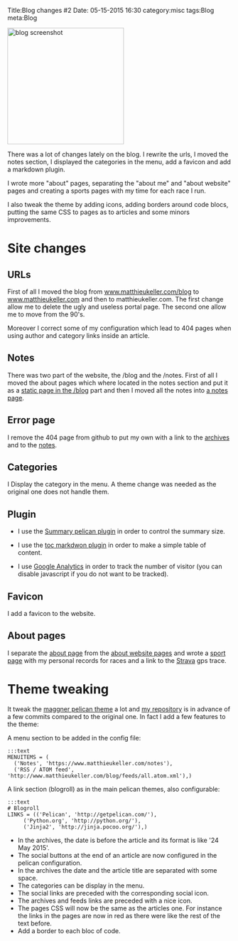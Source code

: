 Title:Blog changes #2
Date: 05-15-2015 16:30
category:misc
tags:Blog
meta:Blog

<img class="align-left" src="/media/2015.05/site.png" alt="blog screenshot" width="262">

There was a lot of changes lately on the blog. I rewrite the urls, I moved the
notes section, I displayed the categories in the menu, add a favicon and add a
markdown plugin.

I wrote more "about" pages, separating the "about me" and "about website" pages and
creating a sports pages with my time for each race I run.

I also tweak the theme by adding icons, adding borders around code blocs,
putting the same CSS to pages as to articles and some minors improvements.

<!-- PELICAN_END_SUMMARY -->

# Site changes

## URLs

First of all I moved the blog from www.matthieukeller.com/blog to
www.matthieukeller.com and then to matthieukeller.com. The first change allow
me to delete the ugly and useless portal page. The second one allow me to move
from the 90's.

Moreover I correct some of my configuration which lead to 404 pages when using
author and category links inside an article.

## Notes

There was two part of the website, the /blog and the /notes.
First of all I moved the about pages which where located in the notes section
and put it as a [static page in the /blog](/pages/about.html) part and then I
moved all the notes into [a notes page](/pages/notes.html).

## Error page

I remove the 404 page from github to put my own with a link to the
[archives](/archives.html) and to the [notes](/pages/notes.html).

## Categories

I Display the category in the menu. A theme change was needed as the original
one does not handle them.

## Plugin

 * I use the
   [Summary pelican plugin](https://github.com/getpelican/pelican-plugins/tree/master/summary)
   in order to control the summary size.

 * I use the
   [toc markdwon plugin](https://pythonhosted.org/Markdown/extensions/toc.html)
   in order to make a simple table of content.

 * I use [Google Analytics](http://www.google.com/analytic) in order to track
   the number of visitor (you can disable javascript if you do not want to be
   tracked).

## Favicon

I add a favicon to the website.

## About pages

I separate the [about page](/pages/about.html) from the
[about website pages](/pages/about-this-website.html) and wrote a [sport
page](pages/palmares.html) with my personal records for races and a link to the
[Strava](http://strava.com) gps trace.

# Theme tweaking

It tweak the [maggner pelican theme](https://github.com/kplaube/maggner-pelican)
a lot and [my repository](https://github.com/maggick/maggner-pelican) is in
advance of a few commits compared to the original one. In fact I add a few
features to the theme:

A menu section to be added in the config file:

    :::text
    MENUITEMS = (
      ('Notes', 'https://www.matthieukeller.com/notes'),
      ('RSS / ATOM feed', 'http://www.matthieukeller.com/blog/feeds/all.atom.xml'),)

A link section (blogroll) as in the main pelican themes, also configurable:

    :::text
    # Blogroll
    LINKS = (('Pelican', 'http://getpelican.com/'),
         ('Python.org', 'http://python.org/'),
         ('Jinja2', 'http://jinja.pocoo.org/'),)

 * In the archives, the date is before the article and its format is like
   '24 May 2015'.
 * The social buttons at the end of an article are now configured in the pelican
   configuration.
 * In the archives the date and the article title are separated with some space.
 * The categories can be display in the menu.
 * The social links are preceded with the corresponding social icon.
 * The archives and feeds links are preceded with a nice icon.
 * The pages CSS will now be the same as the articles one. For instance the
   links in the pages are now in red as there were like the rest of the text
   before.
 * Add a border to each bloc of code.
